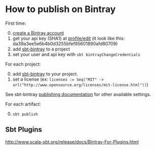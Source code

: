 # How to publish on Bintray

First time:

0. [create a Bintray account](https://bintray.com/signup/index)
1. get your api key (SHA1) at [profile/edit](https://bintray.com/profile/edit) (it look like this: da39a3ee5e6b4b0d3255bfef95601890afd80709)
2. add [sbt-bintray] to a project
3. set your user and api key with `sbt bintrayChangeCredentials`

For each project:

0. add [sbt-bintray] to your project.
1. set a license (ex: `licenses := Seq("MIT" -> url("http://www.opensource.org/licenses/mit-license.html"))`)

See sbt-bintray [publishing documentation](https://github.com/sbt/sbt-bintray#publishing) for other available settings.

For each artifact:

0. `sbt publish`

## Sbt Plugins

http://www.scala-sbt.org/release/docs/Bintray-For-Plugins.html

[sbt-bintray]: https://github.com/sbt/sbt-bintray
